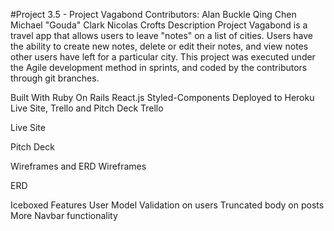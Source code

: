 #Project 3.5 - Project Vagabond
Contributors:
Alan Buckle
Qing Chen
Michael "Gouda" Clark
Nicolas Crofts
Description
Project Vagabond is a travel app that allows users to leave "notes" on a list of cities. Users have the ability to create new notes, delete or edit their notes, and view notes other users have left for a particular city. This project was executed under the Agile development method in sprints, and coded by the contributors through git branches.

Built With
Ruby On Rails
React.js
Styled-Components
Deployed to Heroku
Live Site, Trello and Pitch Deck
Trello

Live Site

Pitch Deck

Wireframes and ERD
Wireframes

ERD

Iceboxed Features
User Model
Validation on users
Truncated body on posts
More Navbar functionality
